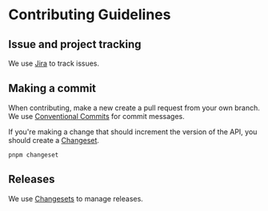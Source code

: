 # Contributing Guidelines

## Issue and project tracking

We use [Jira](https://www.atlassian.com/software/jira) to track issues.

## Making a commit

When contributing, make a new create a pull request from your own branch. We
use [Conventional Commits](https://www.conventionalcommits.org/en/v1.0.0/) for commit messages.

If you're making a change that should increment the version of the API, you should create
a [Changeset](https://github.com/changesets/changesets).

```shell
pnpm changeset
```

## Releases

We use [Changesets](https://github.com/changesets/changesets) to manage releases.
